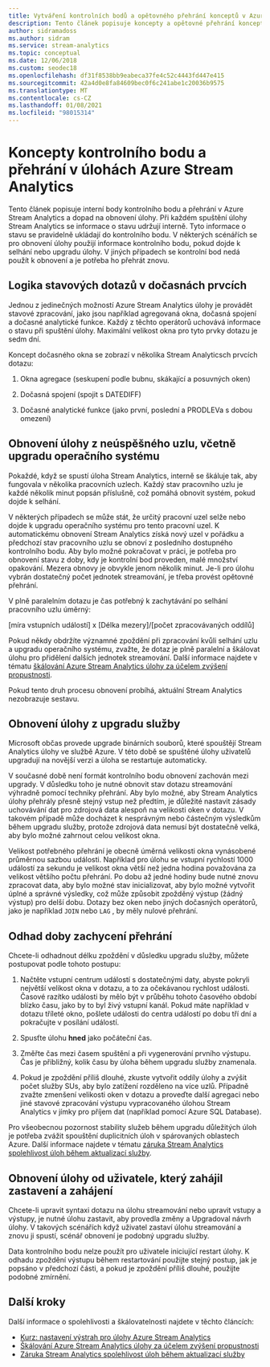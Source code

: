 ```yaml
---
title: Vytváření kontrolních bodů a opětovného přehrání konceptů v Azure Stream Analytics
description: Tento článek popisuje koncepty a opětovné přehrání konceptů obnovení úloh v Azure Stream Analytics.
author: sidramadoss
ms.author: sidram
ms.service: stream-analytics
ms.topic: conceptual
ms.date: 12/06/2018
ms.custom: seodec18
ms.openlocfilehash: df31f8538bb9eabeca37fe4c52c4443fd447e415
ms.sourcegitcommit: 42a4d0e8fa84609bec0f6c241abe1c20036b9575
ms.translationtype: MT
ms.contentlocale: cs-CZ
ms.lasthandoff: 01/08/2021
ms.locfileid: "98015314"
---
```

# <a name="checkpoint-and-replay-concepts-in-azure-stream-analytics-jobs"></a>Koncepty kontrolního bodu a přehrání v úlohách Azure Stream Analytics
Tento článek popisuje interní body kontrolního bodu a přehrání v Azure Stream Analytics a dopad na obnovení úlohy. Při každém spuštění úlohy Stream Analytics se informace o stavu udržují interně. Tyto informace o stavu se pravidelně ukládají do kontrolního bodu. V některých scénářích se pro obnovení úlohy použijí informace kontrolního bodu, pokud dojde k selhání nebo upgradu úlohy. V jiných případech se kontrolní bod nedá použít k obnovení a je potřeba ho přehrát znovu.

## <a name="stateful-query-logic-in-temporal-elements"></a>Logika stavových dotazů v dočasnách prvcích
Jednou z jedinečných možností Azure Stream Analytics úlohy je provádět stavové zpracování, jako jsou například agregovaná okna, dočasná spojení a dočasné analytické funkce. Každý z těchto operátorů uchovává informace o stavu při spuštění úlohy. Maximální velikost okna pro tyto prvky dotazu je sedm dní. 

Koncept dočasného okna se zobrazí v několika Stream Analyticsch prvcích dotazu:
1. Okna agregace (seskupení podle bubnu, skákající a posuvných oken)

2. Dočasná spojení (spojit s DATEDIFF)

3. Dočasné analytické funkce (jako první, poslední a PRODLEVa s dobou omezení)


## <a name="job-recovery-from-node-failure-including-os-upgrade"></a>Obnovení úlohy z neúspěšného uzlu, včetně upgradu operačního systému
Pokaždé, když se spustí úloha Stream Analytics, interně se škáluje tak, aby fungovala v několika pracovních uzlech. Každý stav pracovního uzlu je každé několik minut popsán příslušně, což pomáhá obnovit systém, pokud dojde k selhání.

V některých případech se může stát, že určitý pracovní uzel selže nebo dojde k upgradu operačního systému pro tento pracovní uzel. K automatickému obnovení Stream Analytics získá nový uzel v pořádku a předchozí stav pracovního uzlu se obnoví z posledního dostupného kontrolního bodu. Aby bylo možné pokračovat v práci, je potřeba pro obnovení stavu z doby, kdy je kontrolní bod proveden, malé množství opakování. Mezera obnovy je obvykle jenom několik minut. Je-li pro úlohu vybrán dostatečný počet jednotek streamování, je třeba provést opětovné přehrání. 

V plně paralelním dotazu je čas potřebný k zachytávání po selhání pracovního uzlu úměrný:

[míra vstupních událostí] x [Délka mezery]/[počet zpracovávaných oddílů]

Pokud někdy obdržíte významné zpoždění při zpracování kvůli selhání uzlu a upgradu operačního systému, zvažte, že dotaz je plně paralelní a škálovat úlohu pro přidělení dalších jednotek streamování. Další informace najdete v tématu [škálování Azure Stream Analytics úlohy za účelem zvýšení propustnosti](stream-analytics-scale-jobs.md).

Pokud tento druh procesu obnovení probíhá, aktuální Stream Analytics nezobrazuje sestavu.

## <a name="job-recovery-from-a-service-upgrade"></a>Obnovení úlohy z upgradu služby 
Microsoft občas provede upgrade binárních souborů, které spouštějí Stream Analytics úlohy ve službě Azure. V této době se spuštěné úlohy uživatelů upgradují na novější verzi a úloha se restartuje automaticky. 

V současné době není formát kontrolního bodu obnovení zachován mezi upgrady. V důsledku toho je nutné obnovit stav dotazu streamování výhradně pomocí techniky přehrání. Aby bylo možné, aby Stream Analytics úlohy přehrály přesně stejný vstup než předtím, je důležité nastavit zásady uchovávání dat pro zdrojová data alespoň na velikosti oken v dotazu. V takovém případě může docházet k nesprávným nebo částečným výsledkům během upgradu služby, protože zdrojová data nemusí být dostatečně velká, aby bylo možné zahrnout celou velikost okna.

Velikost potřebného přehrání je obecně úměrná velikosti okna vynásobené průměrnou sazbou události. Například pro úlohu se vstupní rychlostí 1000 událostí za sekundu je velikost okna větší než jedna hodina považována za velikost většího počtu přehrání. Po dobu až jedné hodiny bude nutné znovu zpracovat data, aby bylo možné stav inicializovat, aby bylo možné vytvořit úplné a správné výsledky, což může způsobit zpožděný výstup (žádný výstup) pro delší dobu. Dotazy bez oken nebo jiných dočasných operátorů, jako je například `JOIN` nebo `LAG` , by měly nulové přehrání.

## <a name="estimate-replay-catch-up-time"></a>Odhad doby zachycení přehrání
Chcete-li odhadnout délku zpoždění v důsledku upgradu služby, můžete postupovat podle tohoto postupu:

1. Načtěte vstupní centrum událostí s dostatečnými daty, abyste pokryli největší velikost okna v dotazu, a to za očekávanou rychlost události. Časové razítko události by mělo být v průběhu tohoto časového období blízko času, jako by to byl živý vstupní kanál. Pokud máte například v dotazu tříleté okno, pošlete události do centra událostí po dobu tří dní a pokračujte v posílání událostí. 

2. Spusťte úlohu **hned** jako počáteční čas. 

3. Změřte čas mezi časem spuštění a při vygenerování prvního výstupu. Čas je přibližný, kolik času by úloha během upgradu služby znamenala.

4. Pokud je zpoždění příliš dlouhé, zkuste vytvořit oddíly úlohy a zvýšit počet služby SUs, aby bylo zatížení rozděleno na více uzlů. Případně zvažte zmenšení velikosti oken v dotazu a proveďte další agregaci nebo jiné stavové zpracování výstupu vypracovaného úlohou Stream Analytics v jímky pro příjem dat (například pomocí Azure SQL Database).

Pro všeobecnou pozornost stability služeb během upgradu důležitých úloh je potřeba zvážit spouštění duplicitních úloh v spárovaných oblastech Azure. Další informace najdete v tématu [záruka Stream Analytics spolehlivost úloh během aktualizací služby](stream-analytics-job-reliability.md).

## <a name="job-recovery-from-a-user-initiated-stop-and-start"></a>Obnovení úlohy od uživatele, který zahájil zastavení a zahájení
Chcete-li upravit syntaxi dotazu na úlohu streamování nebo upravit vstupy a výstupy, je nutné úlohu zastavit, aby provedla změny a Upgradoval návrh úlohy. V takových scénářích když uživatel zastaví úlohu streamování a znovu ji spustí, scénář obnovení je podobný upgradu služby. 

Data kontrolního bodu nelze použít pro uživatele iniciující restart úlohy. K odhadu zpoždění výstupu během restartování použijte stejný postup, jak je popsáno v předchozí části, a pokud je zpoždění příliš dlouhé, použijte podobné zmírnění.

## <a name="next-steps"></a>Další kroky
Další informace o spolehlivosti a škálovatelnosti najdete v těchto článcích:
- [Kurz: nastavení výstrah pro úlohy Azure Stream Analytics](stream-analytics-set-up-alerts.md)
- [Škálování Azure Stream Analytics úlohy za účelem zvýšení propustnosti](stream-analytics-scale-jobs.md)
- [Záruka Stream Analytics spolehlivost úloh během aktualizací služby](stream-analytics-job-reliability.md)
